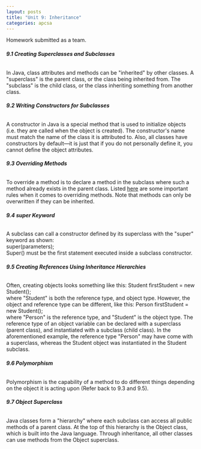 ```yaml
---
layout: posts
title: "Unit 9: Inheritance"
categories: apcsa
---
```

Homework submitted as a team.<br>
<h6><b>9.1 Creating Superclasses and Subclasses</b></h6>
In Java, class attributes and methods can be "inherited" by other classes. A "superclass" is the parent class, or the class being inherited from. The "subclass" is the child class, or the class inheriting something from another class.
<h6><b>9.2 Writing Constructors for Subclasses</b></h6>
A constructor in Java is a special method that is used to initialize objects (i.e. they are called when the object is created). The constructor's name must match the name of the class it is attributed to. Also, all classes have constructors by default—it is just that if you do not personally define it, you cannot define the object attributes.
<h6><b>9.3 Overriding Methods</b></h6>
To override a method is to declare a method in the subclass where such a method already exists in the parent class. Listed <a href="https://www.w3schools.in/java/method-overriding" target="_blank"><u>h</u>ere</a> are some important rules when it comes to overriding methods. Note that methods can only be overwritten if they can be inherited.
<h6><b>9.4 super Keyword</b></h6>
A subclass can call a constructor defined by its superclass with the "super" keyword as shown:<br>
super(parameters);<br>
Super() must be the first statement executed inside a subclass constructor.
<h6><b>9.5 Creating References Using Inheritance Hierarchies</b></h6>
Often, creating objects looks something like this: Student firstStudent = new Student();<br>
where "Student" is both the reference type, and object type. However, the object and reference type can be different, like this: Person firstStudent = new Student();<br>
where "Person" is the reference type, and "Student" is the object type. The reference type of an object variable can be declared with a superclass (parent class), and instantiated with a subclass (child class). In the aforementioned example, the reference type "Person" may have come with a superclass, whereas the Student object was instantiated in the Student subclass.
<h6><b>9.6 Polymorphism</b></h6>
Polymorphism is the capability of a method to do different things depending on the object it is acting upon (Refer back to 9.3 and 9.5).
<h6><b>9.7 Object Superclass</b></h6>
Java classes form a "hierarchy" where each subclass can access all public methods of a parent class. At the top of this hierarchy is the Object class, which is built into the Java language. Through inheritance, all other classes can use methods from the Object superclass.